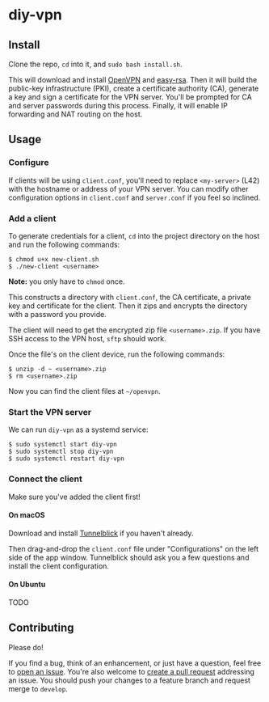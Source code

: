# diy-vpn

## Install
Clone the repo, `cd` into it, and `sudo bash install.sh`.

This will download and install [OpenVPN](https://openvpn.net/) and [easy-rsa](https://github.com/OpenVPN/easy-rsa). Then it will build the public-key infrastructure (PKI), create a certificate authority (CA), generate a key and sign a certificate for the VPN server. You'll be prompted for CA and server passwords during this process. Finally, it will enable IP forwarding and NAT routing on the host.

## Usage

### Configure
If clients will be using `client.conf`, you'll need to replace `<my-server>` (L42) with the hostname or address of your VPN server. You can modify other configuration options in `client.conf` and `server.conf` if you feel so inclined.

### Add a client
To generate credentials for a client, `cd` into the project directory on the host and run the following commands:

```
$ chmod u+x new-client.sh
$ ./new-client <username>
```

**Note:** you only have to `chmod` once.

This constructs a directory with `client.conf`, the CA certificate, a private key and certificate for the client. Then it zips and encrypts the directory with a password you provide.

The client will need to get the encrypted zip file `<username>.zip`. If you have SSH access to the VPN host, `sftp` should work.

Once the file's on the client device, run the following commands:

```
$ unzip -d ~ <username>.zip
$ rm <username>.zip
```

Now you can find the client files at `~/openvpn`.

### Start the VPN server
We can run `diy-vpn` as a systemd service:

```
$ sudo systemctl start diy-vpn
$ sudo systemctl stop diy-vpn
$ sudo systemctl restart diy-vpn
```

### Connect the client
Make sure you've added the client first!

#### On macOS
Download and install [Tunnelblick](https://tunnelblick.net/downloads.html) if you haven't already.

Then drag-and-drop the `client.conf` file under "Configurations" on the left side of the app window. Tunnelblick should ask you a few questions and install the client configuration.

#### On Ubuntu
TODO

## Contributing

Please do!

If you find a bug, think of an enhancement, or just have a question, feel free to [open an issue](https://github.com/zbo14/diy-vpn/issues/new). You're also welcome to [create a pull request](https://github.com/zbo14/diy-vpn/compare/develop...) addressing an issue. You should push your changes to a feature branch and request merge to `develop`.
